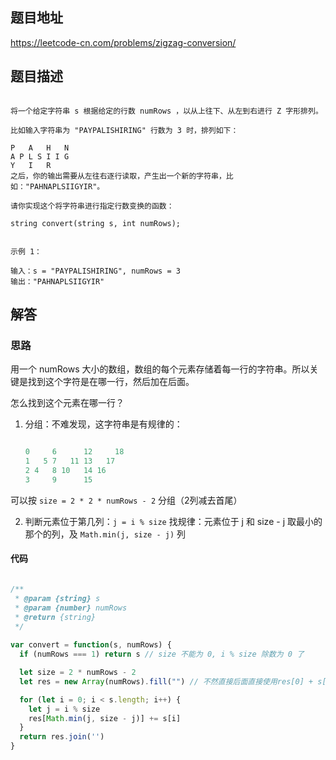 ## 题目地址

https://leetcode-cn.com/problems/zigzag-conversion/

## 题目描述

```

将一个给定字符串 s 根据给定的行数 numRows ，以从上往下、从左到右进行 Z 字形排列。

比如输入字符串为 "PAYPALISHIRING" 行数为 3 时，排列如下：

P   A   H   N
A P L S I I G
Y   I   R
之后，你的输出需要从左往右逐行读取，产生出一个新的字符串，比如："PAHNAPLSIIGYIR"。

请你实现这个将字符串进行指定行数变换的函数：

string convert(string s, int numRows);
 

示例 1：

输入：s = "PAYPALISHIRING", numRows = 3
输出："PAHNAPLSIIGYIR"

```

## 解答

### 思路

用一个 numRows 大小的数组，数组的每个元素存储着每一行的字符串。所以关键是找到这个字符是在哪一行，然后加在后面。

怎么找到这个元素在哪一行？

1. 分组：不难发现，这字符串是有规律的：

    ```js

    0     6      12     18
    1   5 7   11 13   17
    2 4   8 10   14 16
    3     9      15

    ```

可以按 `size = 2 * 2 * numRows - 2` 分组（2列减去首尾）

2. 判断元素位于第几列：`j = i % size` 找规律：元素位于 j 和 size - j 取最小的那个的列，及 `Math.min(j, size - j)` 列

 #### 代码

```js

/**
 * @param {string} s
 * @param {number} numRows
 * @return {string}
 */
 
var convert = function(s, numRows) {
  if (numRows === 1) return s // size 不能为 0, i % size 除数为 0 了

  let size = 2 * numRows - 2
  let res = new Array(numRows).fill("") // 不然直接后面直接使用res[0] + s[i]，会变为undefine + s[i]

  for (let i = 0; i < s.length; i++) {
    let j = i % size
    res[Math.min(j, size - j)] += s[i] 
  }
  return res.join('')
}

```